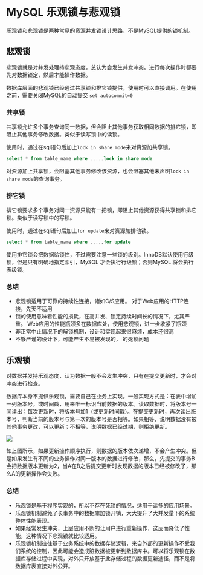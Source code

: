 # MySQL 乐观锁与悲观锁

乐观锁和悲观锁是两种常见的资源并发锁设计思路，不是MySQL提供的锁机制。

## 悲观锁

悲观锁就是对并发处理持悲观态度，总认为会发生并发冲突。进行每次操作时都要先对数据锁定，然后才能操作数据。 

数据库层面的悲观锁已经通过共享锁和排它锁提供，使用时可以直接调用。在使用之前，需要关闭MySQL的自动提交 `set autocommit=0`

### 共享锁

共享锁允许多个事务查询同一数据，但会阻止其他事务获取相同数据的排它锁，即阻止其他事务修改数据。类似于读写锁中的读锁。

使用时，通过在sql语句后加上`lock in share mode`来对资源加共享锁。

```SQL
select * from table_name where .....lock in share mode
```

 对资源加上共享锁，会阻塞其他事务修改该资源，也会阻塞其他未声明`lock in share mode`的查询事务。

### 排它锁

排它锁要求多个事务对同一资源只能有一把锁，即阻止其他资源获得共享锁和排它锁。类似于读写锁中的写锁。

使用时，通过在sql语句后加上`for update`来对资源加排他锁。

```SQL
select * from table_name where .....for update
```

使用排它锁会把数据给锁住，不过需要注意一些锁的级别。InnoDB默认使用行级锁，但是只有明确地指定索引，MySQL 才会执行行级锁；否则MySQL 将会执行表级锁。

### 总结

- 悲观锁适用于可靠的持续性连接，诸如C/S应用。 对于Web应用的HTTP连接，先天不适用
- 锁的使用意味着性能的损耗，在高并发、锁定持续时间长的情况下，尤其严重。 Web应用的性能瓶颈多在数据库处，使用悲观锁，进一步收紧了瓶颈
- 非正常中止情况下的解锁机制，设计和实现起来很麻烦，成本还很高
- 不够严谨的设计下，可能产生不易被发现的， 的死锁问题

## 乐观锁

对数据并发持乐观态度，认为数据一般不会发生冲突，只有在提交更新时，才会对冲突进行检查。

数据库本身不提供乐观锁，需要自己在业务上实现。一般实现方式是：在表中增加一列版本号，或时间戳，用来唯一标识当前数据的版本。读取数据时，将版本号一同读出；每次更新时，将版本号加1（或更新时间戳）。在提交更新时，再次读出版本号，判断当前的版本号与第一次的版本号是否相等。如果相等，说明数据没有被其他事务更改，可以更新；不相等，说明数据已经过期，则拒绝更新。

![](https://images2017.cnblogs.com/blog/1220001/201709/1220001-20170906152042569-23894159.jpg)

如上图所示，如果更新操作顺序执行，则数据的版本依次递增，不会产生冲突。但是如果发生有不同的业务操作对同一版本的数据进行修改，那么，先提交的事务B会把数据版本更新为2，当A在B之后提交更新时发现数据的版本已经被修改了，那么A的更新操作会失败。

### 总结

- 乐观锁是基于程序实现的，所以不存在死锁的情况，适用于读多的应用场景。
- 乐观锁机制避免了长事务中的数据库加锁开销，大大提升了大并发量下的系统整体性能表现。
- 如果经常发生冲突，上层应用不断的让用户进行重新操作，这反而降低了性能，这种情况下悲观锁就比较适用。
- 乐观锁机制往往基于业务系统中的数据存储逻辑，来自外部的更新操作不受我们系统的控制，因此可能会造成脏数据被更新到数据库中。可以将乐观锁在数据库存储过程中实现，对外只开放基于此存储过程的数据更新途径，而不是将数据库表直接对外公开。

